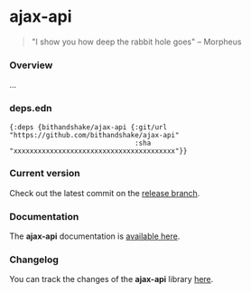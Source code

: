 
# ajax-api

> "I show you how deep the rabbit hole goes" – Morpheus

### Overview

...

### deps.edn

```
{:deps {bithandshake/ajax-api {:git/url "https://github.com/bithandshake/ajax-api"
                               :sha     "xxxxxxxxxxxxxxxxxxxxxxxxxxxxxxxxxxxxxxxx"}}
```

### Current version

Check out the latest commit on the [release branch](https://github.com/bithandshake/ajax-api/tree/release).

### Documentation

The <strong>ajax-api</strong> documentation is [available here](documentation/COVER.md).

### Changelog

You can track the changes of the <strong>ajax-api</strong> library [here](CHANGES.md).
